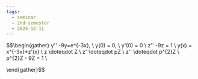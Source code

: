 ```yaml
---
tags:
  - seminar
  - 2nd-semester
  - 2024-12-11
---
```


$$\begin{gather}
y'' -9y=e^{-3x}, \ y(0) = 0, \ y'(0) = 0 \\
z'' -9z = 1 \\
y(x) = x^{-3x}*z'(x) \\
z \doteqdot Z \\
z' \doteqdot pZ \\
z'' \doteqdot p^{2}Z \\
p^{2}Z - 9Z = 1 \\

\end{gather}$$